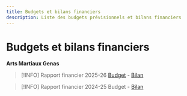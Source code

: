 ```yaml
---
title: Budgets et bilans financiers
description: Liste des budgets prévisionnels et bilans financiers
---
```

# Budgets et bilans financiers
**Arts Martiaux Genas**

> [!INFO] Rapport financier 2025-26
> [Budget](2025-26-budget) - [Bilan](2025-26-bilan)

> [!INFO] Rapport financier 2024-25
> Budget - [Bilan](2024-25-bilan)